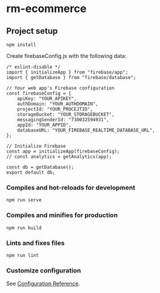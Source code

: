# rm-ecommerce

## Project setup
```
npm install
```

Create firebaseConfig.js with the following data:
```
/* eslint-disable */
import { initializeApp } from "firebase/app";
import { getDatabase } from "firebase/database";

// Your web app's Firebase configuration
const firebaseConfig = {
    apiKey: "YOUR_APIKEY",
    authDomain: "YOUR_AUTHDOMAIN",
    projectId: "YOUR_PROCEJTID",
    storageBucket: "YOUR_STORAGEBUCKET",
    messagingSenderId: "730032594931",
    appId: "YOUR_APPID",
    databaseURL: "YOUR_FIREBASE_REALTIME_DATABASE_URL",
};

// Initialize Firebase
const app = initializeApp(firebaseConfig);
// const analytics = getAnalytics(app);

const db = getDatabase();
export default db;

```


### Compiles and hot-reloads for development
```
npm run serve
```

### Compiles and minifies for production
```
npm run build
```

### Lints and fixes files
```
npm run lint
```

### Customize configuration
See [Configuration Reference](https://cli.vuejs.org/config/).
